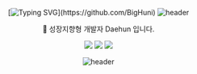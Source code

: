 <div align="center">

[![Typing SVG](https://readme-typing-svg.herokuapp.com?font=TImes+New+Roman&size=35&color=45996c&center=true&lines=Hi,+I'm+Developer+Daehun!)](https://github.com/BigHuni)
![header](https://capsule-render.vercel.app/api?type=rect&color=gradient&height=1)

🌳 성장지향형 개발자 Daehun 입니다.

<a href="https://big-huni.tistory.com"><img src="https://img.shields.io/badge/Tech%20Blog-11B48A?style=for-the-badge&logo=Vimeo&logoColor=white&link=https://big-huni.tistory.com"/></a>
<a href="https://www.instagram.com/big_huni"><img src="https://img.shields.io/badge/Instagram-%23E4405F.svg?style=for-the-badge&logo=Instagram&logoColor=white&link=https://www.instagram.com/big_huni"/></a>
<a href="mailto:hdh8659@gmail.com"><img src="https://img.shields.io/badge/Gmail-D14836?style=for-the-badge&logo=gmail&logoColor=white&link=mailto:hdh8659@gmail.com"/></a>

![header](https://capsule-render.vercel.app/api?type=rect&color=gradient&height=1)
  
</div>
